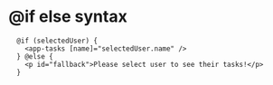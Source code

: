 # @if else syntax

```TS
  @if (selectedUser) {
    <app-tasks [name]="selectedUser.name" />
  } @else {
    <p id="fallback">Please select user to see their tasks!</p>
  }
```